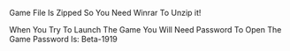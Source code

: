 Game File Is Zipped So You Need Winrar To Unzip it!

When You Try To Launch The Game You Will Need Password To Open The Game Password Is: Beta-1919
